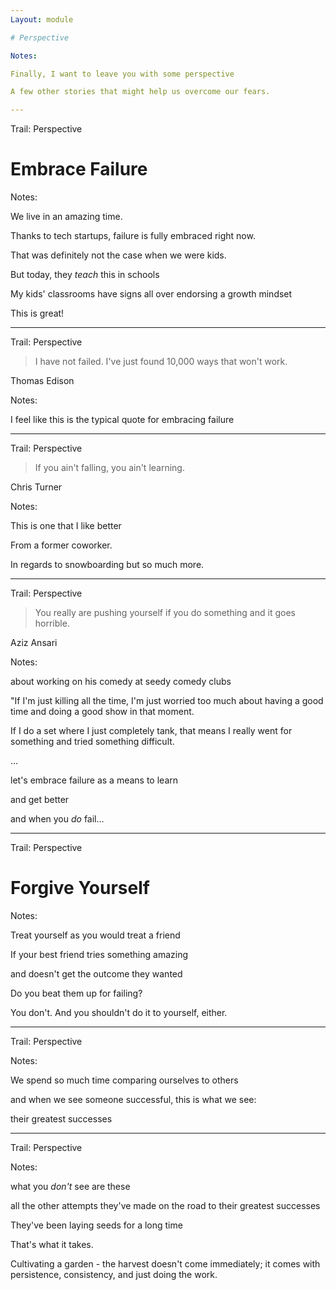 ```yaml
---
Layout: module

# Perspective

Notes:

Finally, I want to leave you with some perspective

A few other stories that might help us overcome our fears.

---
```


Trail: Perspective

# Embrace Failure

Notes:

We live in an amazing time.

Thanks to tech startups, failure is fully embraced right now.

That was definitely not the case when we were kids.

But today, they _teach_ this in schools

My kids' classrooms have signs all over endorsing a growth mindset

This is great!

---

Trail: Perspective

> I have not failed. I've just found 10,000 ways that won't work.

Thomas Edison

Notes:

I feel like this is the typical quote for embracing failure

---

Trail: Perspective

> If you ain't falling, you ain't learning.

Chris Turner

Notes:

This is one that I like better

From a former coworker.

In regards to snowboarding but so much more.

---

Trail: Perspective

> You really are pushing yourself if you do something and it goes horrible.

Aziz Ansari

Notes:

about working on his comedy at seedy comedy clubs

"If I'm just killing all the time, I'm just worried too much about having a good time and doing a good show in that moment.

If I do a set where I just completely tank, that means I really went for something and tried something difficult.

...

let's embrace failure as a means to learn

and get better

and when you _do_ fail...

---

Trail: Perspective

# Forgive Yourself

Notes:

Treat yourself as you would treat a friend

If your best friend tries something amazing

and doesn't get the outcome they wanted

Do you beat them up for failing?

You don't. And you shouldn't do it to yourself, either.

---

Trail: Perspective

<!-- .slide: data-background="/images/tree.jpg" -->

Notes:

We spend so much time comparing ourselves to others

and when we see someone successful, this is what we see:

their greatest successes

---

Trail: Perspective

<!-- .slide: data-background="/images/sprouts.jpg" -->

Notes:

what you _don't_ see are these

all the other attempts they've made on the road to their greatest successes

They've been laying seeds for a long time

That's what it takes.

Cultivating a garden - the harvest doesn't come immediately; it comes with persistence, consistency, and just doing the work.
